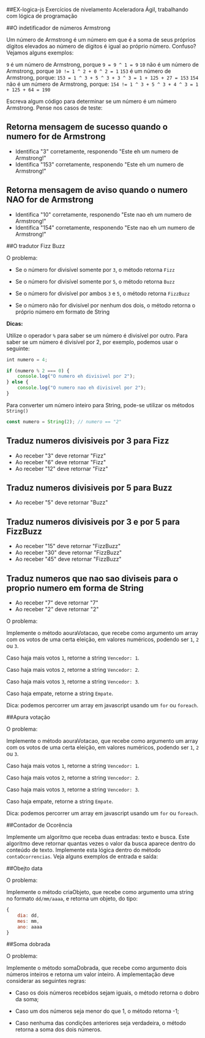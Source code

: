 ##EX-logica-js
Exercícios de nivelamento Aceleradora Ágil, trabalhando com lógica de programação 

##O indetificador de números Armstrong

Um número de Armstrong é um número em que é a soma de seus próprios dígitos elevados ao número de dígitos é igual ao
próprio número. Confuso? Vejamos alguns exemplos:

`9` é um número de Armstrong, porque `9 = 9 ^ 1 = 9`
`10` não é um número de Armstrong, porque `10 != 1 ^ 2 + 0 ^ 2 = 1`
`153` é um número de Armstrong, porque: `153 = 1 ^ 3 + 5 ^ 3 + 3 ^ 3 = 1 + 125 + 27 = 153`
`154` não é um número de Armstrong, porque: `154 != 1 ^ 3 + 5 ^ 3 + 4 ^ 3 = 1 + 125 + 64 = 190`

Escreva algum código para determinar se um número é um número Armstrong. Pense nos casos de teste:

## Retorna mensagem de sucesso quando o numero for de Armstrong

* Identifica "3" corretamente, responendo "Este eh um numero de Armstrong!"
* Identifica "153" corretamente, responendo "Este eh um numero de Armstrong!"

## Retorna mensagem de aviso quando o numero NAO for de Armstrong

* Identifica "10" corretamente, responendo "Este nao eh um numero de Armstrong!"
* Identifica "154" corretamente, responendo "Este nao eh um numero de Armstrong!"






##O tradutor Fizz Buzz


O problema:

- Se o número for divisível somente por `3`, o método retorna `Fizz`

- Se o número for divisível somente por `5`, o método retorna `Buzz`

- Se o número for divisível por ambos `3` e `5`, o método retorna `FizzBuzz`

- Se o número não for divisível por nenhum dos dois, o método retorna o próprio número em formato de String

__Dicas:__

Utilize o operador `%` para saber se um número é divisível por outro. Para saber se um número é divisível por 2, por
exemplo, podemos usar o seguinte:

```javascript
int numero = 4;

if (numero % 2 === 0) {
    console.log("O numero eh divisivel por 2");
} else {
    console.log("O numero nao eh divisivel por 2");
}
```

Para converter um número inteiro para String, pode-se utilizar os métodos `String()`

```javascript
const numero = String(2); // numero == "2"

```

## Traduz numeros divisiveis por 3 para Fizz

* Ao receber "3" deve retornar "Fizz"
* Ao receber "6" deve retornar "Fizz"
* Ao receber "12" deve retornar "Fizz"

## Traduz numeros divisiveis por 5 para Buzz

* Ao receber "5" deve retornar "Buzz"

## Traduz numeros divisiveis por 3 e por 5 para FizzBuzz

* Ao receber "15" deve retornar "FizzBuzz"
* Ao receber "30" deve retornar "FizzBuzz"
* Ao receber "45" deve retornar "FizzBuzz"

## Traduz numeros que nao sao diviseis para o proprio numero em forma de String

* Ao receber "7" deve retornar "7"
* Ao receber "2" deve retornar "2"






O problema:

Implemente o método aouraVotacao, que recebe como argumento um array com os votos de uma certa eleição, em valores numéricos, podendo ser `1`, `2` ou `3`. 

Caso haja mais votos `1`, retorne a string `Vencedor: 1`.

Caso haja mais votos `2`, retorne a string `Vencedor: 2`.

Caso haja mais votos `3`, retorne a string `Vencedor: 3`.

Caso haja empate, retorne a string `Empate`. 

Dica: podemos percorrer um array em javascript usando um `for` ou `foreach`.




##Apura votação

O problema:

Implemente o método aouraVotacao, que recebe como argumento um array com os votos de uma certa eleição, em valores numéricos, podendo ser `1`, `2` ou `3`. 

Caso haja mais votos `1`, retorne a string `Vencedor: 1`.

Caso haja mais votos `2`, retorne a string `Vencedor: 2`.

Caso haja mais votos `3`, retorne a string `Vencedor: 3`.

Caso haja empate, retorne a string `Empate`. 

Dica: podemos percorrer um array em javascript usando um `for` ou `foreach`.






##Contador de Ocorência



  Implemente um algoritmo que receba duas entradas: texto e busca. Este algoritmo deve retornar quantas vezes o valor
  da busca aparece dentro do conteúdo de texto. Implemente esta lógica dentro do método `contaOcorrencias`. Veja alguns exemplos de entrada e saída:





##Obejto data 

O problema:

Implemente o método criaObjeto, que recebe como argumento uma string no formato `dd/mm/aaaa`, e retorna um objeto, do tipo:

```javascript
{
    dia: dd,
    mes: mm,
    ano: aaaa
}
```






##Soma dobrada


O problema:

Implemente o método somaDobrada, que recebe como argumento dois números inteiros e retorna um valor inteiro. A
implementação deve considerar as seguintes regras:

- Caso os dois números recebidos sejam iguais, o método retorna o dobro da soma;

- Caso um dos números seja menor do que 1, o método retorna -1;

- Caso nenhuma das condições anteriores seja verdadeira, o método retorna a soma dos dois números.











